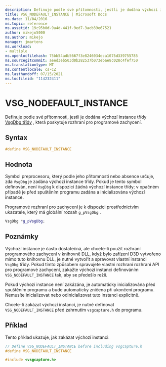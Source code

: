 ```yaml
---
description: Definuje podle své přítomnosti, jestli je dodána výchozí instance třídy VsgDbg třídy, která poskytuje rozhraní pro programové zachycení.
title: VSG_NODEFAULT_INSTANCE | Microsoft Docs
ms.date: 11/04/2016
ms.topic: reference
ms.assetid: 19c95b0d-9a4d-441f-9ed7-3acb39e67521
author: mikejo5000
ms.author: mikejo
manager: jmartens
ms.workload:
- multiple
ms.openlocfilehash: 75bb54adb5667f3e8246034eca1075d339755785
ms.sourcegitcommit: aeed3eb503d0b282537b073ebae8c028c4fef750
ms.translationtype: MT
ms.contentlocale: cs-CZ
ms.lasthandoff: 07/15/2021
ms.locfileid: "114232411"
---
```

# <a name="vsg_nodefault_instance"></a>VSG_NODEFAULT_INSTANCE
Definuje podle své přítomnosti, jestli je dodána výchozí instance třídy [VsgDbg třídy](vsgdbg-class.md) , která poskytuje rozhraní pro programové zachycení.

## <a name="syntax"></a>Syntax

```C++
#define VSG_NODEFAULT_INSTANCE
```

## <a name="value"></a>Hodnota
 Symbol preprocesoru, který podle jeho přítomnosti nebo absence určuje, zda `VsgDbg` je zadána výchozí instance třídy. Pokud je tento symbol definován, není `VsgDbg` k dispozici žádná výchozí instance třídy; v opačném případě je před spuštěním programu zadána a inicializována výchozí instance.

 Programové rozhraní pro zachycení je k dispozici prostřednictvím ukazatele, který má globální rozsah `g_pVsgDbg` .

```cpp
VsgDbg *g_pVsgDbg;
```

## <a name="remarks"></a>Poznámky
 Výchozí instance je často dostatečná, ale chcete-li použít rozhraní programového zachycení v knihovně DLL, když bylo zařízení D3D vytvořeno mimo tuto knihovnu DLL, je nutné vytvořit a spravovat vlastní instanci `VsgDbg` třídy. Pokud tímto způsobem spravujete vlastní rozhraní rozhraní API pro programové zachycení, zakažte výchozí instanci definováním `VSG_NODEFAULT_INSTANCE` tak, aby se předešlo režii.

 Pokud výchozí instance není zakázána, je automaticky inicializována před spuštěním programu a bude automaticky zničena při ukončení programu. Nemusíte inicializovat nebo odinicializovat tuto instanci explicitně.

 Chcete-li zakázat výchozí instanci, je nutné definovat `VSG_NODEFAULT_INSTANCE` před zahrnutím `vsgcapture.h` do programu.

## <a name="example"></a>Příklad
 Tento příklad ukazuje, jak zakázat výchozí instanci:

```cpp
// Define VSG_NODEFAULT_INSTANCE before including vsgcapture.h
#define VSG_NODEFAULT_INSTANCE

#include <vsgcapture.h>
```
